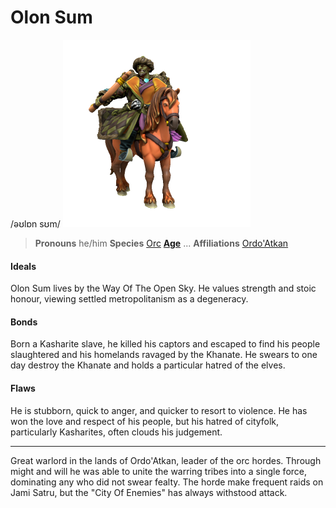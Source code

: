 # Olon Sum
/əʊlɒn sʊm/
[![Olon Sum](OlonSumKhan.png)](https://www.heroforge.com/load_config%3D33944133/)

> **Pronouns** he/him
> **Species** [Orc](../../Species/Homonid/Orc.md)
> **[Age](../../Species/Ageing.md)** ...
> **Affiliations** [Ordo'Atkan](../../Locations/Ordo'Atkan/Ordo'Atkan.md)

#### Ideals
Olon Sum lives by the Way Of The Open Sky. He values strength and stoic honour, viewing settled metropolitanism as a degeneracy.

#### Bonds
Born a Kasharite slave, he killed his captors and escaped to find his people slaughtered and his homelands ravaged by the Khanate. He swears to one day destroy the Khanate and holds a particular hatred of the elves.

#### Flaws
He is stubborn, quick to anger, and quicker to resort to violence. He has won the love and respect of his people, but his hatred of cityfolk, particularly Kasharites, often clouds his judgement.

---
Great warlord in the lands of Ordo'Atkan, leader of the orc hordes. Through might and will he was able to unite the warring tribes into a single force, dominating any who did not swear fealty. The horde make frequent raids on Jami Satru, but the "City Of Enemies" has always withstood attack.